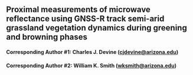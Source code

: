 ## **Proximal measurements of microwave reflectance using GNSS-R track semi-arid grassland vegetation dynamics during greening and browning phases**
#### Corresponding Author #1: Charles J. Devine (cjdevine@arizona.edu)
#### Corresponding Author #2: William K. Smith (wksmith@arizona.edu)
